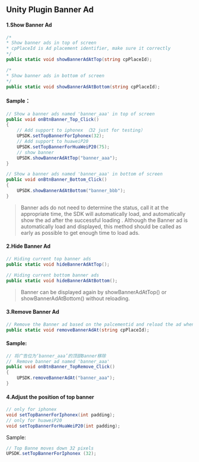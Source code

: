 

## Unity Plugin Banner Ad

#### 1.Show Banner Ad

```csharp
/*
* Show banner ads in top of screen
* cpPlaceId is Ad placement identifier, make sure it correctly
*/
public static void showBannerAdAtTop(string cpPlaceId);

/*
* Show banner ads in bottom of screen
*/
public static void showBannerAdAtBottom(string cpPlaceId);
```


#### Sample：
```csharp
// Show a banner ads named 'banner_aaa' in top of screen
public void onBtnBanner_Top_Click()
{
    // Add support to iphonex （32 just for testing）
    UPSDK.setTopBannerForIphonex(32);
    // Add support to huaweiP20
    UPSDK.setTopBannerForHuaWeiP20(75);
    // show banner
    UPSDK.showBannerAdAtTop("banner_aaa");
}

// Show a banner ads named 'banner_aaa' in bottom of screen
public void onBtnBanner_Bottom_Click()
{
    UPSDK.showBannerAdAtBottom("banner_bbb");
}
```

> Banner ads do not need to determine the status, call it at the appropriate time, the SDK will automatically load, and automatically show the ad after the successful loading .
Although the Banner ad is automatically load and displayed, this method should be called as early as possible to get enough time to load ads.


#### 2.Hide Banner Ad
```csharp
// Hiding current top banner ads
public static void hideBannerAdAtTop();

// Hiding current bottom banner ads
public static void hideBannerAdAtBottom();
```
>  Banner can be displayed again by showBannerAdAtTop() or showBannerAdAtBottom() without reloading.


#### 3.Remove Banner Ad
```csharp
// Remove the Banner ad based on the palcementid and reload the ad when re-displaying.
public static void removeBannerAdAt(string cpPlaceId);
```

#### Sample:

```csharp
// 将广告位为‘banner_aaa’的顶部Banner移除
//  Remove banner ad named 'banner_aaa'
public void onBtnBanner_TopRemove_Click()
{
    UPSDK.removeBannerAdAt("banner_aaa");
}

```
#### 4.Adjust the position of top banner

```csharp
// only for iphonex
void setTopBannerForIphonex(int padding);
// only for huaweiP20
void setTopBannerForHuaWeiP20(int padding);
```
Sample:
```csharp
// Top Banne moves down 32 pixels
UPSDK.setTopBannerForIphonex (32);
```